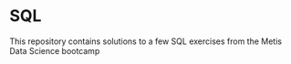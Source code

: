 # SQL
This repository contains solutions to a few SQL exercises from the Metis Data Science bootcamp
